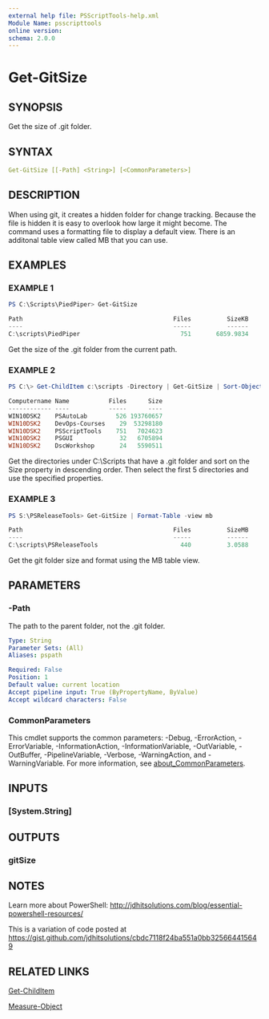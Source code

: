 ```yaml
---
external help file: PSScriptTools-help.xml
Module Name: psscripttools
online version:
schema: 2.0.0
---
```


# Get-GitSize

## SYNOPSIS

Get the size of .git folder.

## SYNTAX

```yaml
Get-GitSize [[-Path] <String>] [<CommonParameters>]
```

## DESCRIPTION

When using git, it creates a hidden folder for change tracking.
Because the file is hidden it is easy to overlook how large it might become.
The command uses a formatting file to display a default view.
There is an additonal table view called MB that you can use.

## EXAMPLES

### EXAMPLE 1

```powershell
PS C:\Scripts\PiedPiper> Get-GitSize

Path                                          Files          SizeKB
----                                          -----          ------
C:\scripts\PiedPiper                            751       6859.9834
```

Get the size of the .git folder from the current path.

### EXAMPLE 2

```powershell
PS C:\> Get-ChildItem c:\scripts -Directory | Get-GitSize | Sort-Object -property Size -descending | Select-Object -first 5 -property Computername,Name,Files,Size

Computername Name           Files      Size
------------ ----           -----      ----
WIN10DSK2    PSAutoLab        526 193760657
WIN10DSK2    DevOps-Courses    29  53298180
WIN10DSK2    PSScriptTools    751   7024623
WIN10DSK2    PSGUI             32   6705894
WIN10DSK2    DscWorkshop       24   5590511
```

Get the directories under C:\Scripts that have a .git folder and sort on the Size property in descending order.
Then select the first 5 directories and use the specified properties.

### EXAMPLE 3

```powershell
PS S:\PSReleaseTools> Get-GitSize | Format-Table -view mb

Path                                          Files          SizeMB
----                                          -----          ------
C:\scripts\PSReleaseTools                       440          3.0588
```

Get the git folder size and format using the MB table view.

## PARAMETERS

### -Path

The path to the parent folder, not the .git folder.

```yaml
Type: String
Parameter Sets: (All)
Aliases: pspath

Required: False
Position: 1
Default value: current location
Accept pipeline input: True (ByPropertyName, ByValue)
Accept wildcard characters: False
```

### CommonParameters

This cmdlet supports the common parameters: -Debug, -ErrorAction, -ErrorVariable, -InformationAction, -InformationVariable, -OutVariable, -OutBuffer, -PipelineVariable, -Verbose, -WarningAction, and -WarningVariable. For more information, see [about_CommonParameters](http://go.microsoft.com/fwlink/?LinkID=113216).

## INPUTS

### [System.String]

## OUTPUTS

### gitSize

## NOTES

Learn more about PowerShell: http://jdhitsolutions.com/blog/essential-powershell-resources/

This is a variation of code posted at https://gist.github.com/jdhitsolutions/cbdc7118f24ba551a0bb325664415649

## RELATED LINKS

[Get-ChildItem]()

[Measure-Object]()

